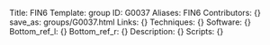 Title: FIN6
Template: group 
ID: G0037
Aliases: FIN6
Contributors: {}
save_as: groups/G0037.html 
Links: {} 
Techniques: {} 
Software: {} 
Bottom_ref_l: {} 
Bottom_ref_r: {} 
Description: {} 
Scripts: {} 
